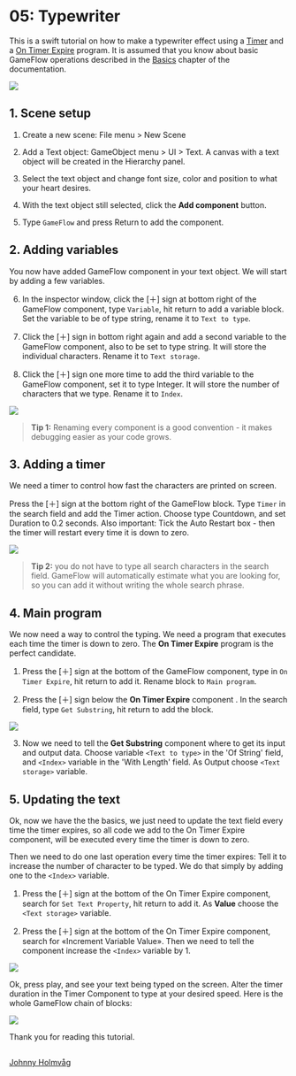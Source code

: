 # 05: Typewriter

This is a swift tutorial on how to make a typewriter effect using a [Timer](https://github.com/evasiongames/gameflow/tree/a7421e42f9065333ad7854eb4695e97f45f64d38/docs/ref/blocks/README.md#Timer.md) and a [On Timer Expire](https://github.com/evasiongames/gameflow/tree/a7421e42f9065333ad7854eb4695e97f45f64d38/docs/ref/programs/README.md#OnTimerExpire.md) program. It is assumed that you know about basic GameFlow operations described in the [Basics](https://github.com/evasiongames/gameflow/tree/a7421e42f9065333ad7854eb4695e97f45f64d38/docs/basics.md) chapter of the documentation.

![](../.gitbook/assets/t05-0.gif)

## 1. Scene setup

1. Create a new scene: File menu &gt; New Scene

2. Add a Text object: GameObject menu &gt; UI &gt; Text. A canvas with a text object will be created in the Hierarchy panel.

3. Select the text object and change font size, color and position to what your heart desires.

4. With the text object still selected, click the **Add component** button.

5. Type `GameFlow` and press Return to add the component.

## 2. Adding variables

You now have added GameFlow component in your text object. We will start by adding a few variables.

6. In the inspector window, click the \[＋\] sign at bottom right of the GameFlow component, type `Variable`, hit return to add a variable block. Set the variable to be of type string, rename it to `Text to type`.

7. Click the \[＋\] sign in bottom right again and add a second variable to the GameFlow component, also to be set to type string. It will store the individual characters. Rename it to `Text storage`.

8. Click the \[＋\] sign one more time to add the third variable to the GameFlow component, set it to type Integer. It will store the number of characters that we type. Rename it to `Index`.

![](../.gitbook/assets/t05-2-1.jpg)

> **Tip 1:** Renaming every component is a good convention - it makes debugging easier as your code grows.

## 3. Adding a timer

We need a timer to control how fast the characters are printed on screen.

Press the \[＋\] sign at the bottom right of the GameFlow block. Type `Timer` in the search field and add the Timer action. Choose type Countdown, and set Duration to 0.2 seconds. Also important: Tick the Auto Restart box - then the timer will restart every time it is down to zero.

![](../.gitbook/assets/t05-3-1.jpg)

> **Tip 2:** you do not have to type all search characters in the search field. GameFlow will automatically estimate what you are looking for, so you can add it without writing the whole search phrase.

## 4. Main program

We now need a way to control the typing. We need a program that executes each time the timer is down to zero. The **On Timer Expire** program is the perfect candidate.

1. Press the \[＋\] sign at the bottom of the GameFlow component, type in `On Timer Expire`, hit return to add it. Rename block to `Main program`.

2. Press the \[＋\] sign below the **On Timer Expire** component . In the search field, type `Get Substring`, hit return to add the block.

![](../.gitbook/assets/t05-4-1.jpg)

3. Now we need to tell the **Get Substring** component where to get its input and output data. Choose variable `<Text to type>` in the 'Of String' field, and `<Index>` variable in the 'With Length' field. As Output choose `<Text storage>` variable.

## 5. Updating the text

Ok, now we have the the basics, we just need to update the text field every time the timer expires, so all code we add to the On Timer Expire component, will be executed every time the timer is down to zero.

Then we need to do one last operation every time the timer expires: Tell it to increase the number of character to be typed. We do that simply by adding one to the `<Index>` variable.

1. Press the \[＋\] sign at the bottom of the On Timer Expire component, search for `Set Text Property`, hit return to add it. As **Value** choose the `<Text storage>` variable.

2. Press the \[＋\] sign at the bottom of the On Timer Expire component, search for «Increment Variable Value». Then we need to tell the component increase the `<Index>` variable by 1.

![](../.gitbook/assets/t05-5-1.jpg)

Ok, press play, and see your text being typed on the screen. Alter the timer duration in the Timer Component to type at your desired speed. Here is the whole GameFlow chain of blocks:

![](../.gitbook/assets/t05-5-2.jpg)

Thank you for reading this tutorial.

## 

[Johnny Holmvåg](05.md)

